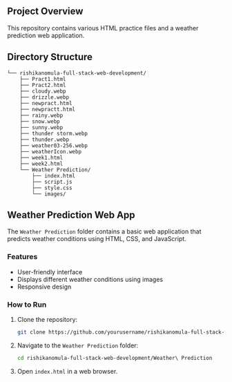 ## Project Overview
This repository contains various HTML practice files and a weather prediction web application.

## Directory Structure
```
└── rishikanomula-full-stack-web-development/
    ├── Pract1.html
    ├── Pract2.html
    ├── cloudy.webp
    ├── drizzle.webp
    ├── newpract.html
    ├── newpractt.html
    ├── rainy.webp
    ├── snow.webp
    ├── sunny.webp
    ├── thunder storm.webp
    ├── thunder.webp
    ├── weather03-256.webp
    ├── weatherIcon.webp
    ├── week1.html
    ├── week2.html
    └── Weather Prediction/
        ├── index.html
        ├── script.js
        ├── style.css
        └── images/
```

## Weather Prediction Web App
The `Weather Prediction` folder contains a basic web application that predicts weather conditions using HTML, CSS, and JavaScript.

### Features
- User-friendly interface
- Displays different weather conditions using images
- Responsive design

### How to Run
1. Clone the repository:
   ```sh
   git clone https://github.com/yourusername/rishikanomula-full-stack-web-development.git
   ```
2. Navigate to the `Weather Prediction` folder:
   ```sh
   cd rishikanomula-full-stack-web-development/Weather\ Prediction
   ```
3. Open `index.html` in a web browser.


